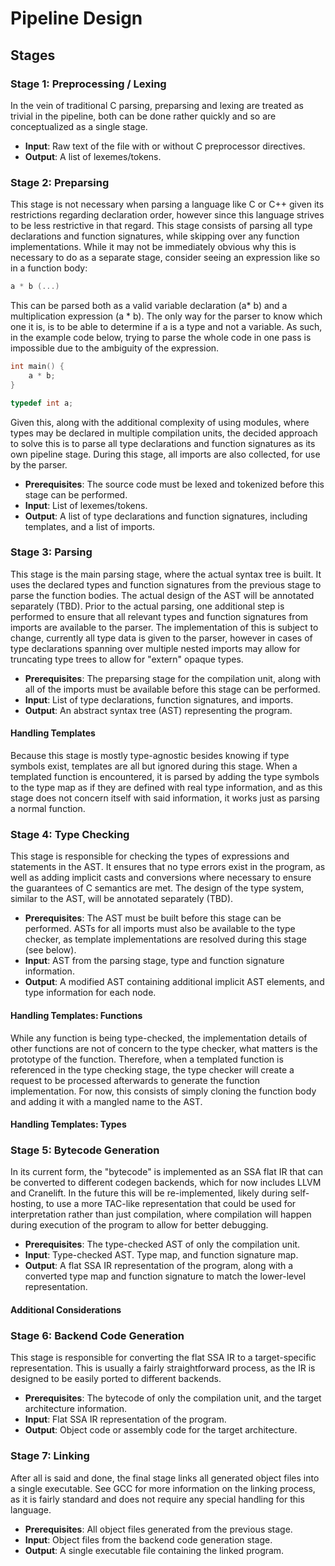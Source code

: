 # Pipeline Design

## Stages

### Stage 1: Preprocessing / Lexing
In the vein of traditional C parsing, preparsing and lexing are treated as trivial
in the pipeline, both can be done rather quickly and so are conceptualized as a single stage.

- **Input**: Raw text of the file with or without C preprocessor directives.
- **Output**: A list of lexemes/tokens.

### Stage 2: Preparsing
This stage is not necessary when parsing a language like C or C++ given its restrictions regarding
declaration order, however since this language strives to be less restrictive in that regard. This stage
consists of parsing all type declarations and function signatures, while skipping over any function implementations.
While it may not be immediately obvious why this is necessary to do as a separate stage, consider seeing an expression
like so in a function body:
```c
a * b (...)
```
This can be parsed both as a valid variable declaration (a* b) and a multiplication expression (a * b). The only way
for the parser to know which one it is, is to be able to determine if a is a type and not a variable. As such, in the
example code below, trying to parse the whole code in one pass is impossible due to the ambiguity of the expression.
```c
int main() {
    a * b;
}

typedef int a;
```
Given this, along with the additional complexity of using modules, where types may be declared in multiple compilation
units, the decided approach to solve this is to parse all type declarations and function signatures as its own pipeline
stage. During this stage, all imports are also collected, for use by the parser.

- **Prerequisites**: The source code must be lexed and tokenized before this stage can be performed.
- **Input**: List of lexemes/tokens.
- **Output**: A list of type declarations and function signatures, including templates, and a list of imports.

### Stage 3: Parsing
This stage is the main parsing stage, where the actual syntax tree is built. It uses the declared types and
function signatures from the previous stage to parse the function bodies. The actual design of the AST will
be annotated separately (TBD). Prior to the actual parsing, one additional step is performed to ensure that
all relevant types and function signatures from imports are available to the parser. The implementation of
this is subject to change, currently all type data is given to the parser, however in cases of type declarations
spanning over multiple nested imports may allow for truncating type trees to allow for "extern" opaque types.

- **Prerequisites**: The preparsing stage for the compilation unit, along with all of the imports must be available
    before this stage can be performed.
- **Input**: List of type declarations, function signatures, and imports.
- **Output**: An abstract syntax tree (AST) representing the program.

#### Handling Templates
Because this stage is mostly type-agnostic besides knowing if type symbols exist, templates are all but ignored
during this stage. When a templated function is encountered, it is parsed by adding the type symbols to the
type map as if they are defined with real type information, and as this stage does not concern itself with
said information, it works just as parsing a normal function.

### Stage 4: Type Checking
This stage is responsible for checking the types of expressions and statements in the AST. It ensures that
no type errors exist in the program, as well as adding implicit casts and conversions where necessary to
ensure the guarantees of C semantics are met. The design of the type system, similar to the AST, will be
annotated separately (TBD).

- **Prerequisites**: The AST must be built before this stage can be performed. ASTs for all imports must also
    be available to the type checker, as template implementations are resolved during this stage (see below).
- **Input**: AST from the parsing stage, type and function signature information.
- **Output**: A modified AST containing additional implicit AST elements, and type information for each node.

#### Handling Templates: Functions
While any function is being type-checked, the implementation details of other functions are not of concern
to the type checker, what matters is the prototype of the function. Therefore, when a templated function
is referenced in the type checking stage, the type checker will create a request to be processed afterwards
to generate the function implementation. For now, this consists of simply cloning the function body and
adding it with a mangled name to the AST.

#### Handling Templates: Types


### Stage 5: Bytecode Generation
In its current form, the "bytecode" is implemented as an SSA flat IR that can be converted to different
codegen backends, which for now includes LLVM and Cranelift. In the future this will be re-implemented,
likely during self-hosting, to use a more TAC-like representation that could be used for interpretation
rather than just compilation, where compilation will happen during execution of the program to allow for
better debugging.

- **Prerequisites**: The type-checked AST of only the compilation unit.
- **Input**: Type-checked AST. Type map, and function signature map.
- **Output**: A flat SSA IR representation of the program, along with a converted type map and function signature to match the lower-level representation.

#### Additional Considerations

### Stage 6: Backend Code Generation
This stage is responsible for converting the flat SSA IR to a target-specific representation. This is
usually a fairly straightforward process, as the IR is designed to be easily ported to different backends.

- **Prerequisites**: The bytecode of only the compilation unit, and the target architecture information.
- **Input**: Flat SSA IR representation of the program.
- **Output**: Object code or assembly code for the target architecture.


### Stage 7: Linking
After all is said and done, the final stage links all generated object files into a single executable.
See GCC for more information on the linking process, as it is fairly standard and does not require
any special handling for this language.

- **Prerequisites**: All object files generated from the previous stage.
- **Input**: Object files from the backend code generation stage.
- **Output**: A single executable file containing the linked program.